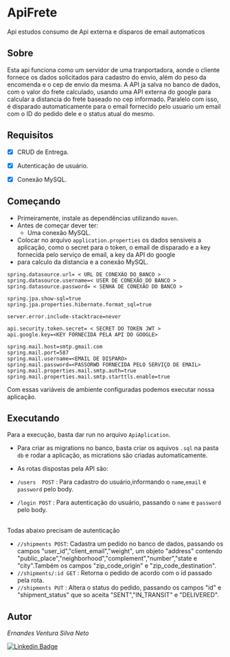 # ApiFrete
Api estudos consumo de Api externa e disparos de email automaticos

## Sobre
Esta api funciona como um servidor de uma tranportadora, aonde o cliente fornece os dados solicitados para cadastro do envio, além do 
peso da encomenda e o cep de envio da mesma. A API ja salva no banco de dados, com o valor do frete calculado, usando uma API externa 
do google para calcular a distancia do frete baseado no cep informado. Paralelo com isso, é disparado automaticamente para o email
fornecido pelo usuario um email com o ID do pedido dele e o status atual do mesmo. 
<br>

## Requisitos
- [x] CRUD de Entrega.

- [x] Autenticação de usuário.

- [x] Conexão MySQL.




## Começando
- Primeiramente, instale as dependências utilizando ```maven```. 
- Antes de começar dever ter:
    - Uma conexão MySQL.
- Colocar no arquivo ```application.properties``` os dados sensiveis a aplicação, como o secret para o token, o email de disparado e a key fornecida pelo serviço de email, a key da API do google
- para calculo da distancia e a conexão MySQL.
```application.properties
spring.datasource.url= < URL DE CONEXÃO DO BANCO >
spring.datasource.username=< USER DE CONEXÃO DO BANCO >
spring.datasource.password= < SENHA DE CONEXÃO DO BANCO >

spring.jpa.show-sql=true
spring.jpa.properties.hibernate.format_sql=true

server.error.include-stacktrace=never

api.security.token.secret= < SECRET DO TOKEN JWT >
api.google.key=<KEY FORNECIDA PELA API DO GOOGLE>

spring.mail.host=smtp.gmail.com
spring.mail.port=587
spring.mail.username=<EMAIL DE DISPARO>
spring.mail.password=<PASSORWD FORNECIDA PELO SERVIÇO DE EMAIL>
spring.mail.properties.mail.smtp.auth=true
spring.mail.properties.mail.smtp.starttls.enable=true
```
Com essas variáveis de ambiente configuradas podemos executar nossa aplicação.

## Executando
Para a execução, basta dar run no arquivo ```ApiAplication```. 
- Para criar as migrations no banco, basta criar os aquivos ```.sql``` na pasta ```db``` e rodar a aplicação,
as micrations são criadas automaticamente.

- As rotas dispostas pela API são:
- ```/users  POST``` : Para cadastro do usuário,informando o ```name```,```email``` e ```password``` pelo body.
- ```/login POST``` : Para autenticação do usuário,  passando o ```name``` e ```password``` pelo body.

<br>Todas abaixo precisam de autenticação


- ```//shipments POST```: Cadastra um pedido no banco de dados, passando os campos
"user_id","client_email","weight", um objeto "address" contendo "public_place","neighborhood","complement","number","state e "city".Também os campos "zip_code_origin" e "zip_code_destination".
- ```//shipments/:id GET``` : Retorna o pedido de acordo com o id passado pela rota.
- ```//shipments PUT``` : Altera o status do pedido, passando os campos "id" e "shipment_status" que so aceita "SENT","IN_TRANSIT" e "DELIVERED".



## Autor
*Ernandes Ventura Silva Neto*

[![Linkedin Badge](https://img.shields.io/badge/-Ernandes%20Ventura-6633cc?style=flat-square&logo=Linkedin&logoColor=black&link=https://www.linkedin.com/in/ernandes-ventura-892a88119/)](https://www.linkedin.com/in/ernandes-ventura-892a88119/)
